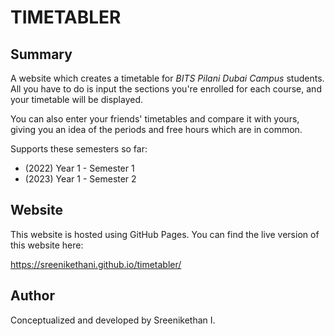# TIMETABLER

## Summary

A website which creates a timetable for *BITS Pilani Dubai Campus* students. All you have to do is input the sections you're enrolled for each course, and your timetable will be displayed.

You can also enter your friends' timetables and compare it with yours, giving you an idea of the periods and free hours which are in common.

Supports these semesters so far:
- (2022) Year 1 - Semester 1
- (2023) Year 1 - Semester 2

## Website
This website is hosted using GitHub Pages. You can find the live version of this website here:

https://sreenikethani.github.io/timetabler/

## Author

Conceptualized and developed by Sreenikethan I.
